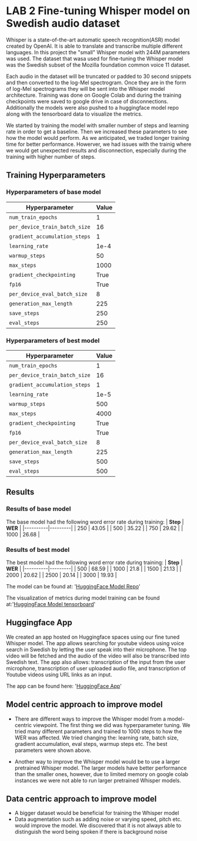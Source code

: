 # LAB 2 Fine-tuning Whisper model on Swedish audio dataset

Whisper is a state-of-the-art automatic speech recognition(ASR) model created by OpenAI. It is able to translate and transcribe multiple different languages. In this project the "small" Whisper model with 244M parameters was used. The dataset that wasa used for fine-tuning the Whisper model was the Swedish subset of the Mozilla foundation common voice 11 dataset.  

Each audio in the dataset will be truncated or padded to 30 second snippets and then converted to the log-Mel spectrogram. Once they are in the form of log-Mel spectrograms they will be sent into the Whisper model architecture. Training was done on Google Colab and during the training checkpoints were saved to google drive in case of disconnections. Additionally the models were also pushed to a huggingface model repo along with the tensorboard data to visualize the metrics.

We started by training the model with smaller number of steps and learning rate in order to get a baseline. Then we increased these parameters to see how the model would perform. As we anticipated, we traded longer training time for better performance. Howerver, we had issues with the trainig where we would get unexpected results and disconnection, especially during the training with higher number of steps.

## Training Hyperparameters

### Hyperparameters of base model

| **Hyperparameter** | **Value** |
|--------------------|-----------|
| `num_train_epochs` | 1         |
| `per_device_train_batch_size` | 16 |
| `gradient_accumulation_steps` | 1  |
| `learning_rate` | 1e-4  |
| `warmup_steps` | 50  |
| `max_steps` | 1000  |
| `gradient_checkpointing` | True  |
| `fp16` | True  |
| `per_device_eval_batch_size` | 8  |
| `generation_max_length` | 225  |
| `save_steps` | 250  |
| `eval_steps` | 250  |

### Hyperparameters of best model

| **Hyperparameter** | **Value** |
|--------------------|-----------|
| `num_train_epochs` | 1         |
| `per_device_train_batch_size` | 16 |
| `gradient_accumulation_steps` | 1  |
| `learning_rate` | 1e-5  |
| `warmup_steps` | 500  |
| `max_steps` | 4000  |
| `gradient_checkpointing` | True  |
| `fp16` | True  |
| `per_device_eval_batch_size` | 8  |
| `generation_max_length` | 225  |
| `save_steps` | 500  |
| `eval_steps` | 500  |

## Results

### Results of base model

The base model had the following word error rate during training:
| **Step** | **WER** |
|----------|---------|
| 250      | 43.05   |
| 500      | 35.22   |
| 750      | 29.62   |
| 1000     | 26.68   |

### Results of best model

The best model had the following word error rate during training:
| **Step** | **WER** |
|----------|---------|
| 500      | 68.59   |
| 1000     | 21.8    |
| 1500     | 21.13   |
| 2000     | 20.62   |
| 2500     | 20.14   |
| 3000     | 19.93   |

The model can be found at: '[HuggingFace Model Repo](https://huggingface.co/Yulle/WhisperCheckpoints3/tree/main)'

The visualization of metrics during model training can be found at:'[HuggingFace Model tensorboard](https://huggingface.co/Yulle/WhisperCheckpoints3/tensorboard)'

## Huggingface App

We created an app hosted on Huggingface spaces using our fine tuned Whisper model. The app allows searching for youtube videos using voice search in Swedish by letting the user speak into their microphone. The top video will be fetched and the audio of the video will also be transcribed into Swedish text. The app also allows: transcription of the input from the user microphone, transcription of user uploaded audio file, and transcription of Youtube videos using URL links as an input. 

The app can be found here: '[HuggingFace App](https://huggingface.co/spaces/rezaqorbani/whisper-transcribe-swedish)'

## Model centric approach to improve model

* There are different ways to improve the Whisper model from a model-centric viewpoint. The first thing we did was hyperparameter tuning. We tried many different parameters and trained to 1000 steps to how the WER was affected. We tried changing the: learning rate, batch size, gradient accumulation, eval steps, warmup steps etc. The best parameters were shown above.

* Another way to improve the Whisper model would be to use a larger pretrained Whisper model. The larger models have better performance than the smaller ones, however, due to limited memory on google colab instances we were not able to run larger pretrained Whisper models.

## Data centric approach to improve model

* A bigger dataset would be beneficial for training the Whisper model
* Data augmentation such as adding noise or varying speed, pitch etc. would improve the model. We discovered that it is not always able to distinguish the word being spoken if there is background noise
